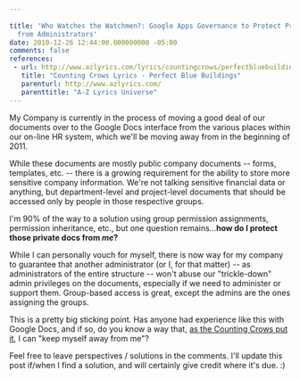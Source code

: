 ```yaml
---
 
title: 'Who Watches the Watchmen?: Google Apps Governance to Protect Private Docs
  from Administrators'
date: 2010-12-26 12:44:00.000000000 -05:00
comments: false
references: 
 - url: http://www.azlyrics.com/lyrics/countingcrows/perfectbluebuildings.html
   title: "Counting Crows Lyrics - Perfect Blue Buildings"
   parenturl: http://www.azlyrics.com/
   parenttitle: "A-Z Lyrics Universe"
---
```

My Company is currently in the process of moving a good deal of our documents over to the Google Docs interface from the various places within our on-line HR system, which we'll be moving away from in the beginning of 2011.

While these documents are mostly public company documents -- forms, templates, etc. -- there is a growing requirement for the ability to store more sensitive company information. We're not talking sensitive financial data or anything, but department-level and project-level documents that should be accessed only by people in those respective groups.

I'm 90% of the way to a solution using group permission assignments, permission inheritance, etc., but one question remains...**how do I protect those private docs from _me_?**

While I can personally vouch for myself, there is now way for my company to guarantee that another administrator (or I, for that matter) -- as administrators of the entire structure -- won't abuse our "trickle-down" admin privileges on the documents, especially if we need to administer or support them. Group-based access is great, except the admins are the ones assigning the groups.

This is a pretty big sticking point. Has anyone had experience like this with Google Docs, and if so, do you know a way that, [as the Counting Crows put it], I can "keep myself away from me"?

Feel free to leave perspectives / solutions in the comments. I'll update this post if/when I find a solution, and will certainly give credit where it's due. :)

[as the Counting Crows put it]: http://www.azlyrics.com/lyrics/countingcrows/perfectbluebuildings.html
